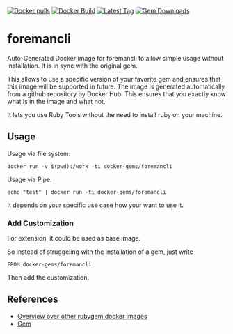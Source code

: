 [![Docker pulls](https://img.shields.io/docker/pulls/rubygem/foremancli.svg)](https://hub.docker.com/r/rubygem/foremancli/)
[![Docker Build](https://img.shields.io/docker/automated/rubygem/foremancli.svg)](https://hub.docker.com/r/rubygem/foremancli/)
[![Latest Tag](https://img.shields.io/github/tag/docker-rubygem/foremancli.svg)](https://hub.docker.com/r/rubygem/foremancli/)
[![Gem Downloads](https://img.shields.io/gem/dt/foremancli.svg)](https://rubygems.org/gems/foremancli/)
# foremancli

Auto-Generated Docker image for foremancli to allow simple usage without installation.
It is in sync with the original gem.

This allows to use a specific version of your favorite gem and ensures that this image will be supported in future.
The image is generated automatically from a github repository by Docker Hub.
This ensures that you exactly know what is in the image and what not.

It lets you use Ruby Tools without the need to install ruby on your machine.

## Usage

Usage via file system:

`docker run -v $(pwd):/work -ti docker-gems/foremancli`

Usage via Pipe:

`echo "test" | docker run -ti docker-gems/foremancli`

It depends on your specific use case how your want to use it.

### Add Customization

For extension, it could be used as base image.

So instead of struggeling with the installation of a gem, just write

`FROM docker-gems/foremancli`

Then add the customization.

## References

 - [Overview over other rubygem docker images](https://github.com/thinkbot/docker-rubygem)
 - [Gem](https://rubygems.org/gems/foremancli/)
